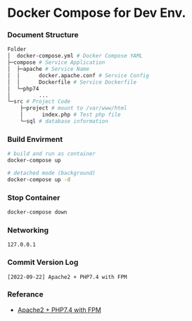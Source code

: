 # Docker Compose for Dev Env.

### Document Structure
```sh
Folder
│  docker-compose.yml # Docker Compose YAML
├─compose # Service Application 
│  ├─apache # Service Name
│  │      docker.apache.conf # Service Config
│  │      Dockerfile # Service Dockerfile
│  └─php74
│         ...
└─src # Project Code
    ├─project # mount to /var/www/html
    │      index.php # Test php file
    └─sql # database information
```

### Build Envirment
```sh
# build and run as container
docker-compose up

# detached mode (background)
docker-compose up -d
```

### Stop Container
```sh
docker-compose down
```

### Networking 
```
127.0.0.1
```

### Commit Version Log
```
[2022-09-22] Apache2 + PHP7.4 with FPM
```

### Referance
* [Apache2 + PHP7.4 with FPM](https://blog.csdn.net/m0_55975991/article/details/124995718)
